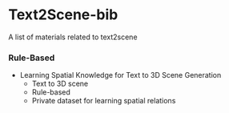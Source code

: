 # Text2Scene-bib
A list of materials related to text2scene

### Rule-Based
* Learning Spatial Knowledge for Text to 3D Scene Generation
  - Text to 3D scene
  - Rule-based
  - Private dataset for learning spatial relations

